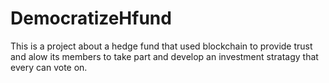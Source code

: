 # DemocratizeHfund
This is a project about a hedge fund that used blockchain to provide trust and alow its members to take part and develop an investment stratagy that every can vote on.
